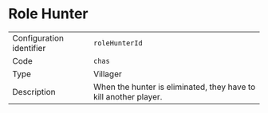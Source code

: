 # Role Hunter

|                          |                                                                  |
| ------------------------ | ---------------------------------------------------------------- |
| Configuration identifier | `roleHunterId`                                                   |
| Code                     | `chas`                                                           |
| Type                     | Villager                                                         |
| Description              | When the hunter is eliminated, they have to kill another player. |
